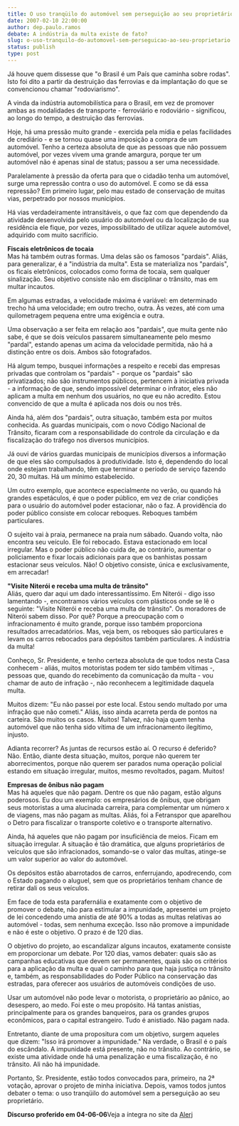 ```yaml
---
title: O uso tranqüilo do automóvel sem perseguição ao seu proprietário
date: 2007-02-10 22:00:00
author: dep.paulo.ramos
debate: A indústria da multa existe de fato?
slug: o-uso-tranquilo-do-automovel-sem-perseguicao-ao-seu-proprietario
status: publish 
type: post
---
```


  
Já houve quem dissesse que "o Brasil é um País que caminha sobre rodas". Isto foi dito a partir da destruição das ferrovias e da implantação do que se convencionou chamar "rodoviarismo".  
  
A vinda da indústria automobilística para o Brasil, em vez de promover ambas as modalidades de transporte - ferroviário e rodoviário - significou, ao longo do tempo, a destruição das ferrovias.  
  
Hoje, há uma pressão muito grande - exercida pela mídia e pelas facilidades de crediário - e se tornou quase uma imposição a compra de um automóvel. Tenho a certeza absoluta de que as pessoas que não possuem automóvel, por vezes vivem uma grande amargura, porque ter um automóvel não é apenas sinal de status; passou a ser uma necessidade.  
  
Paralelamente à pressão da oferta para que o cidadão tenha um automóvel, surge uma repressão contra o uso do automóvel. E como se dá essa repressão? Em primeiro lugar, pelo mau estado de conservação de muitas vias, perpetrado por nossos municípios.  
  
Há vias verdadeiramente intransitáveis, o que faz com que dependendo da atividade desenvolvida pelo usuário do automóvel ou da localização de sua residência ele fique, por vezes, impossibilitado de utilizar aquele automóvel, adquirido com muito sacrifício.  
  
**Fiscais eletrônicos de tocaia**  
Mas há também outras formas. Uma delas são os famosos "pardais". Aliás, para generalizar, é a "indústria da multa". Esta se materializa nos "pardais", os ficais eletrônicos, colocados como forma de tocaia, sem qualquer sinalização. Seu objetivo consiste não em disciplinar o trânsito, mas em multar incautos.  
  
Em algumas estradas, a velocidade máxima é variável: em determinado trecho há uma velocidade; em outro trecho, outra. Às vezes, até com uma quilometragem pequena entre uma exigência e outra.  
  
Uma observação a ser feita em relação aos "pardais", que muita gente não sabe, é que se dois veículos passarem simultaneamente pelo mesmo "pardal", estando apenas um acima da velocidade permitida, não há a distinção entre os dois. Ambos são fotografados.  
  
Há algum tempo, busquei informações a respeito e recebi das empresas privadas que controlam os "pardais" - porque os "pardais" são privatizados; não são instrumentos públicos, pertencem à iniciativa privada - a informação de que, sendo impossível determinar o infrator, eles não aplicam a multa em nenhum dos usuários, no que eu não acredito. Estou convencido de que a multa é aplicada nos dois ou nos três.  
  
Ainda há, além dos "pardais", outra situação, também esta por muitos conhecida. As guardas municipais, com o novo Código Nacional de Trânsito, ficaram com a responsabilidade do controle da circulação e da fiscalização do tráfego nos diversos municípios.  
  
Já ouvi de vários guardas municipais de municípios diversos a informação de que eles são compulsados à produtividade. Isto é, dependendo do local onde estejam trabalhando, têm que terminar o período de serviço fazendo 20, 30 multas. Há um mínimo estabelecido.  
  
Um outro exemplo, que acontece especialmente no verão, ou quando há grandes espetáculos, é que o poder público, em vez de criar condições para o usuário do automóvel poder estacionar, não o faz. A providência do poder público consiste em colocar reboques. Reboques também particulares.  
  
O sujeito vai à praia, permanece na praia num sábado. Quando volta, não encontra seu veículo. Ele foi rebocado. Estava estacionado em local irregular. Mas o poder público não cuida de, ao contrário, aumentar o policiamento e fixar locais adicionais para que os banhistas possam estacionar seus veículos. Não! O objetivo consiste, única e exclusivamente, em arrecadar!  
  
**"Visite Niterói e receba uma multa de trânsito"**  
Aliás, quero dar aqui um dado interessantíssimo. Em Niterói - digo isso lamentando -, encontramos vários veículos com plásticos onde se lê o seguinte: "Visite Niterói e receba uma multa de trânsito". Os moradores de Niterói sabem disso. Por quê? Porque a preocupação com o infracionamento é muito grande, porque isso também proporciona resultados arrecadatórios. Mas, veja bem, os reboques são particulares e levam os carros rebocados para depósitos também particulares. A indústria da multa!  
  
Conheço, Sr. Presidente, e tenho certeza absoluta de que todos nesta Casa conhecem - aliás, muitos motoristas podem ter sido também vítimas -, pessoas que, quando do recebimento da comunicação da multa - vou chamar de auto de infração -, não reconhecem a legitimidade daquela multa.  
  
Muitos dizem: "Eu não passei por este local. Estou sendo multado por uma infração que não cometi." Aliás, isso ainda acarreta perda de pontos na carteira. São muitos os casos. Muitos! Talvez, não haja quem tenha automóvel que não tenha sido vítima de um infracionamento ilegítimo, injusto.  
  
Adianta recorrer? As juntas de recursos estão aí. O recurso é deferido? Não. Então, diante desta situação, muitos, porque não querem ter aborrecimentos, porque não querem ser parados numa operação policial estando em situação irregular, muitos, mesmo revoltados, pagam. Muitos!  
  
**Empresas de ônibus não pagam**  
Mas há aqueles que não pagam. Dentre os que não pagam, estão alguns poderosos. Eu dou um exemplo: os empresários de ônibus, que obrigam seus motoristas a uma alucinada carreira, para complementar um número x de viagens, mas não pagam as multas. Aliás, foi a Fetranspor que aparelhou o Detro para fiscalizar o transporte coletivo e o transporte alternativo.  
  
Ainda, há aqueles que não pagam por insuficiência de meios. Ficam em situação irregular. A situação é tão dramática, que alguns proprietários de veículos que são infracionados, somando-se o valor das multas, atinge-se um valor superior ao valor do automóvel.  
  
Os depósitos estão abarrotados de carros, enferrujando, apodrecendo, com o Estado pagando o aluguel, sem que os proprietários tenham chance de retirar dali os seus veículos.  
  
Em face de toda esta parafernália e exatamente com o objetivo de promover o debate, não para estimular a impunidade, apresentei um projeto de lei concedendo uma anistia de até 90% a todas as multas relativas ao automóvel - todas, sem nenhuma exceção. Isso não promove a impunidade e não é este o objetivo. O prazo é de 120 dias.  
  
O objetivo do projeto, ao escandalizar alguns incautos, exatamente consiste em proporcionar um debate. Por 120 dias, vamos debater: quais são as campanhas educativas que devem ser permanentes, quais são os critérios para a aplicação da multa e qual o caminho para que haja justiça no trânsito e, também, as responsabilidades do Poder Público na conservação das estradas, para oferecer aos usuários de automóveis condições de uso.  
  
Usar um automóvel não pode levar o motorista, o proprietário ao pânico, ao desespero, ao medo. Foi este o meu propósito. Há tantas anistias, principalmente para os grandes banqueiros, para os grandes grupos econômicos, para o capital estrangeiro. Tudo é anistiado. Não pagam nada.  
  
Entretanto, diante de uma propositura com um objetivo, surgem aqueles que dizem: "Isso irá promover a impunidade." Na verdade, o Brasil é o país do escândalo. A impunidade está presente, não no trânsito. Ao contrário, se existe uma atividade onde há uma penalização e uma fiscalização, é no trânsito. Ali não há impunidade.  
  
Portanto, Sr. Presidente, estão todos convocados para, primeiro, na 2ª votação, aprovar o projeto de minha iniciativa. Depois, vamos todos juntos debater o tema: o uso tranqüilo do automóvel sem a perseguição ao seu proprietário.  
  
**Discurso proferido em 04-06-06**Veja a íntegra no site da [Alerj](http://alerjln1.alerj.rj.gov.br/taqalerj.nsf/5d50d39bd976391b83256536006a2502/4137e4f7be7b1ef683257148007a317b?OpenDocument&ExpandSection=1)
